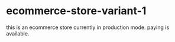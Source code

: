 # ecommerce-store-variant-1
this is an ecommerce store currently in production mode. paying is available.
